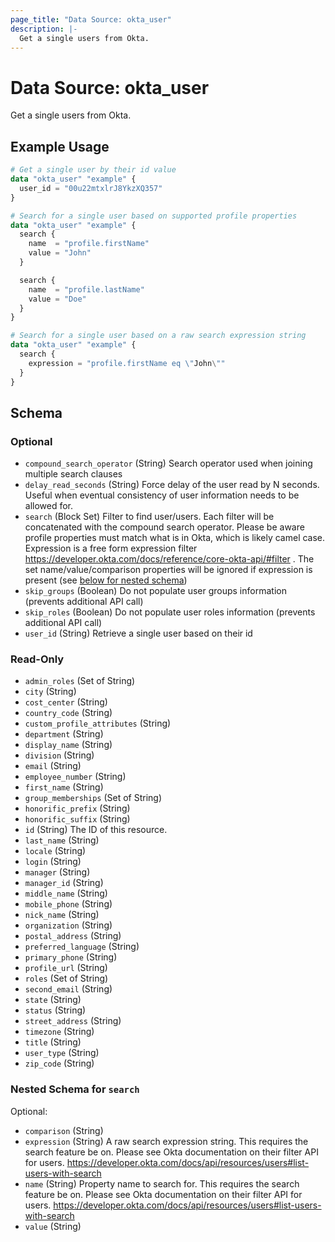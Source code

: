 ```yaml
---
page_title: "Data Source: okta_user"
description: |-
  Get a single users from Okta.
---
```


# Data Source: okta_user

Get a single users from Okta.

## Example Usage

```terraform
# Get a single user by their id value
data "okta_user" "example" {
  user_id = "00u22mtxlrJ8YkzXQ357"
}

# Search for a single user based on supported profile properties
data "okta_user" "example" {
  search {
    name  = "profile.firstName"
    value = "John"
  }

  search {
    name  = "profile.lastName"
    value = "Doe"
  }
}

# Search for a single user based on a raw search expression string
data "okta_user" "example" {
  search {
    expression = "profile.firstName eq \"John\""
  }
}
```

<!-- schema generated by tfplugindocs -->
## Schema

### Optional

- `compound_search_operator` (String) Search operator used when joining multiple search clauses
- `delay_read_seconds` (String) Force delay of the user read by N seconds. Useful when eventual consistency of user information needs to be allowed for.
- `search` (Block Set) Filter to find user/users. Each filter will be concatenated with the compound search operator. Please be aware profile properties must match what is in Okta, which is likely camel case. Expression is a free form expression filter https://developer.okta.com/docs/reference/core-okta-api/#filter . The set name/value/comparison properties will be ignored if expression is present (see [below for nested schema](#nestedblock--search))
- `skip_groups` (Boolean) Do not populate user groups information (prevents additional API call)
- `skip_roles` (Boolean) Do not populate user roles information (prevents additional API call)
- `user_id` (String) Retrieve a single user based on their id

### Read-Only

- `admin_roles` (Set of String)
- `city` (String)
- `cost_center` (String)
- `country_code` (String)
- `custom_profile_attributes` (String)
- `department` (String)
- `display_name` (String)
- `division` (String)
- `email` (String)
- `employee_number` (String)
- `first_name` (String)
- `group_memberships` (Set of String)
- `honorific_prefix` (String)
- `honorific_suffix` (String)
- `id` (String) The ID of this resource.
- `last_name` (String)
- `locale` (String)
- `login` (String)
- `manager` (String)
- `manager_id` (String)
- `middle_name` (String)
- `mobile_phone` (String)
- `nick_name` (String)
- `organization` (String)
- `postal_address` (String)
- `preferred_language` (String)
- `primary_phone` (String)
- `profile_url` (String)
- `roles` (Set of String)
- `second_email` (String)
- `state` (String)
- `status` (String)
- `street_address` (String)
- `timezone` (String)
- `title` (String)
- `user_type` (String)
- `zip_code` (String)

<a id="nestedblock--search"></a>
### Nested Schema for `search`

Optional:

- `comparison` (String)
- `expression` (String) A raw search expression string. This requires the search feature be on. Please see Okta documentation on their filter API for users. https://developer.okta.com/docs/api/resources/users#list-users-with-search
- `name` (String) Property name to search for. This requires the search feature be on. Please see Okta documentation on their filter API for users. https://developer.okta.com/docs/api/resources/users#list-users-with-search
- `value` (String)


